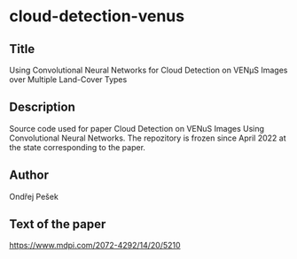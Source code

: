 # cloud-detection-venus

## Title

Using Convolutional Neural Networks for Cloud Detection on VENμS Images over Multiple Land-Cover Types

## Description

Source code used for paper Cloud Detection on VENuS Images Using Convolutional
Neural Networks. The repozitory is frozen since April 2022 at the state
corresponding to the paper.

## Author

Ondřej Pešek

## Text of the paper

<https://www.mdpi.com/2072-4292/14/20/5210>
